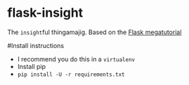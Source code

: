 # flask-insight
The `insight`ful thingamajig. Based on the [Flask megatutorial](http://blog.miguelgrinberg.com/post/the-flask-mega-tutorial-part-i-hello-world)

#Install instructions
* I recommend you do this in a `virtualenv`
* Install pip
* `pip install -U -r requirements.txt`
